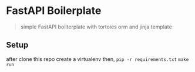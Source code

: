 #  FastAPI Boilerplate
> simple FastAPI boilterplate with tortoies orm and jinja template
## Setup
after clone this repo create a virtualenv then,
`pip -r requirements.txt`
`make run`
